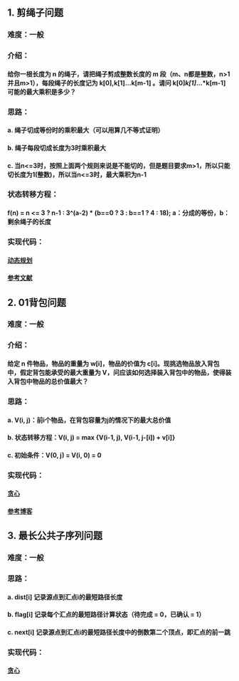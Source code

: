 ## 1. 剪绳子问题
### 难度：一般
### 介绍：
#### 给你一根长度为 n 的绳子，请把绳子剪成整数长度的 m 段（m、n都是整数，n>1并且m>1），每段绳子的长度记为 k[0],k[1]...k[m-1] 。请问 k[0]*k[1]*...*k[m-1] 可能的最大乘积是多少？
### 思路：
#### a. 绳子切成等份时的乘积最大（可以用算几不等式证明）
#### b. 绳子每段切成长度为3时乘积最大
#### c. 当n<=3时，按照上面两个规则来说是不能切的，但是题目要求m>1，所以只能切长度为1(整数)，所以当n<=3时，最大乘积为n-1
### 状态转移方程：
#### f(n) = n <= 3 ? n-1 : 3^(a-2) * (b==0 ? 3 : b==1 ? 4 : 18);  a：分成的等份，b：剩余绳子的长度
### 实现代码：
#### [动态规划](Coding/CutRope/dynamicprogram.c)
#### [参考文献](https://leetcode-cn.com/problems/jian-sheng-zi-lcof/solution/mian-shi-ti-14-i-jian-sheng-zi-tan-xin-si-xiang-by/)

## 2. 01背包问题
### 难度：一般
### 介绍：
#### 给定 n 件物品，物品的重量为 w[i]，物品的价值为 c[i]。现挑选物品放入背包中，假定背包能承受的最大重量为 V，问应该如何选择装入背包中的物品，使得装入背包中物品的总价值最大？
### 思路：
#### a. V(i, j)：前i个物品，在背包容量为j的情况下的最大总价值
#### b. 状态转移方程：V(i, j) = max {V(i-1, j), V(i-1, j-[i]) + v[i]}
#### c. 初始条件：V(0, j) = V(i, 0) = 0
### 实现代码：
#### [贪心](Coding/Package/dynamicprogram.c)
#### [参考博客](https://blog.csdn.net/qq_37767455/article/details/99086678)

## 3. 最长公共子序列问题
### 难度：一般
### 思路：
#### a. dist[i] 记录源点到汇点i的最短路径长度
#### b. flag[i] 记录每个汇点的最短路径计算状态（待完成 = 0，已确认 = 1）
#### c. next[i] 记录源点到汇点i的最短路径长度中的倒数第二个顶点，即汇点的前一跳
### 实现代码：
#### [贪心](Coding/UniSourceMinLen/greedy.c)